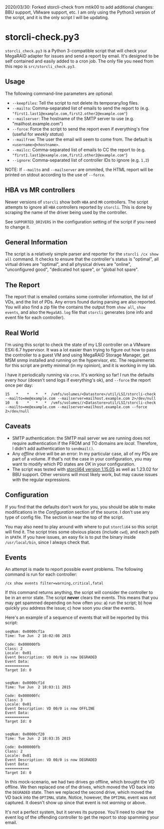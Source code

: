 2020/03/30: Forked storcli-check from mtik00 to add additional changes:  BBU support, VMware support, etc.  I am only using the Python3 version of the script, and it is the only script I will be updating.

# storcli-check.py3
`storcli_check.py3` is a Python 3-compatible script that will check your
MegaRAID adapter for issues and send a report by email.  It's designed to be
self contained and easily added to a cron job.  The only file you need from this
repo is `src/storcli_check.py3`.

## Usage
The following command-line parameters are optional:
 - `--keepfiles`: Tell the script to not delete its temporary/log files.
 - `--mailto`: Comma-separated list of emails to send the report to (e.g. `"first1.last1@example.com,first2.other2@example.com"`)
 - `--mailserver`:  The hostname of the SMTP server to use (e.g. "mailhost.example.com")
 - `--force`: Force the script to send the report even if everything's fine (useful for *weekly status*)
 - `--mailfrom`: The user the email will seem to come from.  The default is `<username>@<hostname>`.
 - `--mailcc`: Comma-separated list of emails to CC the report to (e.g. `"first1.last1@example.com,first2.other2@example.com"`)
 - `--ignore`: Comma-separated list of controller IDs to ignore (e.g. `1,2`)

 NOTE: If `--mailto` and `--mailserver` are ommited, the HTML report will be
 printed on stdout according to the use of `--force`.

## HBA vs MR controllers
Newer versions of `storcli` show both `HBA` and `MR` controllers.  The script
attempts to ignore all `HBA` controllers reported by `storcli`.  This is done
by scraping the name of the driver being used by the controller.

See `SUPPORTED_DRIVERS` in the configuration setting of the script if you need
to change it.

## General Information
The script is a relatively simple parser and reporter for the `storcli /cx show all`
command.  It checks to ensure that the controller's status is "optimal", all
virtual drives are "optimal", and all physical drives are "online", "unconfigured
good", "dedicated hot spare", or "global hot spare".

## The Report
The report that is emailed contains some controller information, the list of
VDs, and the list of PDs.  Any errors found during parsing are also reported.
You will also find a zip file the contains the output from `show all`, `show events`,
and also the `MegaSAS.log` file that `storcli` generates (one info and event file
for each controller).

## Real World
I'm using this script to check the state of my LSI controller on a VMware ESXi 6.7
hypervisor.  It was a lot easier than trying to figure out how to pass the
controller to a guest VM and using MegaRAID Storage Manager, get MSM snmp installed
and running on the hypervisor, etc.  The requirements for this script are pretty
minimal (in my opinion), and it is working in my lab.

I have it periodically running via `cron`.  It's working so far!  I run the defaults
every hour (doesn't send logs if everything's ok), and `--force` the report
once per day:

    15   *    *   *   *  /vmfs/volumes/<Datastore>/util/LSI/storcli-check --mailto=me@example.com --mailserver=mailhost.example.com 2>/dev/null
    10   6    *   *   *  /vmfs/volumes//<Datastore>util/LSI/storcli-check --mailto=me@example.com --mailserver=mailhost.example.com --force 2>/dev/null

## Caveats

 - SMTP authentication: the SMTP mail server we are running does not require
authentication if the FROM and TO domains are *local*.  Therefore, I didn't add
authentication to `sendmail()`.
 - Any *offline* drive will be an error: In my particular case, all of my PDs
   are part of a volume.  If that's not the case in your configuration, you may
   want to modify which PD states are *OK* in your configuration.
 - The script was tested with
   [storcli64 version 1.15.05](https://docs.broadcom.com/docs/12354804) as well as 1.23.02 for BBU support.  Other
   versions will most likely work, but may cause issues with the regular expressions.

## Configuration

If you find that the defaults don't work for you, you should be able to make modifications
in the *Configuration* section of the source.  I don't use any type of config file.
The section is near the top of the script.

You may also need to play around with where to put `storcli64` so this script
will find it.  The script tries some obvious places (include `cwd`), and each
path in `$PATH`.  If you have issues, an easy fix is to put the binary inside
`/usr/local/bin`, since I always check that.

## Events

An attempt is made to report possible event problems.  The following command is
run for each controller:

    /cx show events filter=warning,critical,fatal

If this command returns anything, the script will consider the controller to be
in an error state.  The script **never** clears the events.  This means that you
may get spammed depending on how often you: a) run the script; b) how quickly
you address the issue; c) how soon you clear the events.

Here's an example of a sequence of events that will be reported by this script:

    seqNum: 0x0000cf1a
    Time: Tue Jun  2 18:02:08 2015

    Code: 0x000000fb
    Class: 2
    Locale: 0x01
    Event Description: VD 00/0 is now DEGRADED
    Event Data:
    ===========
    Target Id: 0


    seqNum: 0x0000cf1d
    Time: Tue Jun  2 18:03:11 2015

    Code: 0x000000fc
    Class: 3
    Locale: 0x01
    Event Description: VD 00/0 is now OFFLINE
    Event Data:
    ===========
    Target Id: 0


    seqNum: 0x0000cf20
    Time: Tue Jun  2 18:03:35 2015

    Code: 0x000000fb
    Class: 2
    Locale: 0x01
    Event Description: VD 00/0 is now DEGRADED
    Event Data:
    ===========
    Target Id: 0

In this mock-scenario, we had two drives go offline, which brought the VD
offline.  We then replaced one of the drives, which moved the VD back into the
`DEGRADED` state.  Then we replaced the second drive, which moved the VD back
into the `OPTIMAL` state.  Notice, however, the `OPTIMAL` event was not captured.
It doesn't show up since that event is not *warning* or above.

It's not a perfect system, but it serves its purpose.  You'll need to clear the
event log of the offending controller to get the report to stop spamming your email.
